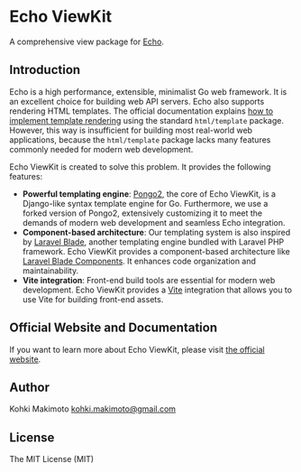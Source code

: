 # Echo ViewKit

A comprehensive view package for [Echo](https://github.com/labstack/echo).

## Introduction

Echo is a high performance, extensible, minimalist Go web framework.
It is an excellent choice for building web API servers.
Echo also supports rendering HTML templates.
The official documentation explains [how to implement template rendering](https://echo.labstack.com/docs/templates) using the standard `html/template` package.
However, this way is insufficient for building most real-world web applications, because the `html/template` package lacks many features commonly needed for modern web development.

Echo ViewKit is created to solve this problem. It provides the following features:

- **Powerful templating engine**:
[Pongo2](https://github.com/flosch/pongo2), the core of Echo ViewKit, is a Django-like syntax template engine for Go.
Furthermore, we use a forked version of Pongo2, extensively customizing it to meet the demands of modern web development and seamless Echo integration.
- **Component-based architecture**:
Our templating system is also inspired by [Laravel Blade](https://laravel.com/docs/11.x/blade), another templating engine bundled with Laravel PHP framework.
Echo ViewKit provides a component-based architecture like [Laravel Blade Components](https://laravel.com/docs/11.x/blade#components). It enhances code organization and maintainability.
- **Vite integration**:
Front-end build tools are essential for modern web development.
Echo ViewKit provides a [Vite](https://vite.dev/) integration that allows you to use Vite for building front-end assets.

## Official Website and Documentation

If you want to learn more about Echo ViewKit, please visit [the official website](https://echo-viewkit.kohkimakimoto.dev).

## Author

Kohki Makimoto <kohki.makimoto@gmail.com>

## License

The MIT License (MIT)
